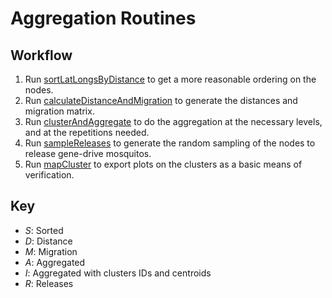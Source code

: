# Aggregation Routines

##  Workflow

1. Run [sortLatLongsByDistance](https://github.com/Chipdelmal/MoNeT/blob/master/DataAnalysis/AggregationAndClustering/sortLatLongsByDistance.py) to get a more reasonable ordering on the nodes.
2. Run [calculateDistanceAndMigration](https://github.com/Chipdelmal/MoNeT/blob/master/DataAnalysis/AggregationAndClustering/calculateDistanceAndMigration.py) to generate the distances and migration matrix.
3. Run [clusterAndAggregate](https://github.com/Chipdelmal/MoNeT/blob/master/DataAnalysis/AggregationAndClustering/clusterAndAggregate.py) to do the aggregation at the necessary levels, and at the repetitions needed.
4. Run [sampleReleases](https://github.com/Chipdelmal/MoNeT/blob/master/DataAnalysis/AggregationAndClustering/sampleReleases.py) to generate the random sampling of the nodes to release gene-drive mosquitos.
5. Run [mapCluster](https://github.com/Chipdelmal/MoNeT/blob/master/DataAnalysis/AggregationAndClustering/mapClusters.py) to export plots on the clusters as a basic means of verification.

##  Key

* *S*: Sorted
* *D*: Distance
* *M*: Migration
* *A*: Aggregated
* *I*: Aggregated with clusters IDs and centroids
* *R*: Releases
